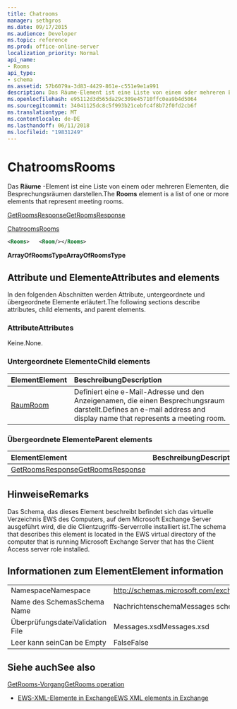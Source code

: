 ```yaml
---
title: Chatrooms
manager: sethgros
ms.date: 09/17/2015
ms.audience: Developer
ms.topic: reference
ms.prod: office-online-server
localization_priority: Normal
api_name:
- Rooms
api_type:
- schema
ms.assetid: 57b6079a-3d83-4429-861e-c551e9e1a991
description: Das Räume-Element ist eine Liste von einem oder mehreren Elementen, die Besprechungsräumen darstellen.
ms.openlocfilehash: e95112d3d565da29c309e45710ffc0ea9b4d5064
ms.sourcegitcommit: 34041125dc8c5f993b21cebfc4f8b72f0fd2cb6f
ms.translationtype: MT
ms.contentlocale: de-DE
ms.lasthandoff: 06/11/2018
ms.locfileid: "19831249"
---
```

# <a name="rooms"></a><span data-ttu-id="ef511-103">Chatrooms</span><span class="sxs-lookup"><span data-stu-id="ef511-103">Rooms</span></span>

<span data-ttu-id="ef511-104">Das **Räume** -Element ist eine Liste von einem oder mehreren Elementen, die Besprechungsräumen darstellen.</span><span class="sxs-lookup"><span data-stu-id="ef511-104">The **Rooms** element is a list of one or more elements that represent meeting rooms.</span></span> 
  
[<span data-ttu-id="ef511-105">GetRoomsResponse</span><span class="sxs-lookup"><span data-stu-id="ef511-105">GetRoomsResponse</span></span>](getroomsresponse.md)
  
[<span data-ttu-id="ef511-106">Chatrooms</span><span class="sxs-lookup"><span data-stu-id="ef511-106">Rooms</span></span>](rooms.md)
  
```xml
<Rooms>   <Room/></Rooms>
```

 <span data-ttu-id="ef511-107">**ArrayOfRoomsType**</span><span class="sxs-lookup"><span data-stu-id="ef511-107">**ArrayOfRoomsType**</span></span>
## <a name="attributes-and-elements"></a><span data-ttu-id="ef511-108">Attribute und Elemente</span><span class="sxs-lookup"><span data-stu-id="ef511-108">Attributes and elements</span></span>

<span data-ttu-id="ef511-109">In den folgenden Abschnitten werden Attribute, untergeordnete und übergeordnete Elemente erläutert.</span><span class="sxs-lookup"><span data-stu-id="ef511-109">The following sections describe attributes, child elements, and parent elements.</span></span>
  
### <a name="attributes"></a><span data-ttu-id="ef511-110">Attribute</span><span class="sxs-lookup"><span data-stu-id="ef511-110">Attributes</span></span>

<span data-ttu-id="ef511-111">Keine.</span><span class="sxs-lookup"><span data-stu-id="ef511-111">None.</span></span>
  
### <a name="child-elements"></a><span data-ttu-id="ef511-112">Untergeordnete Elemente</span><span class="sxs-lookup"><span data-stu-id="ef511-112">Child elements</span></span>

|<span data-ttu-id="ef511-113">**Element**</span><span class="sxs-lookup"><span data-stu-id="ef511-113">**Element**</span></span>|<span data-ttu-id="ef511-114">**Beschreibung**</span><span class="sxs-lookup"><span data-stu-id="ef511-114">**Description**</span></span>|
|:-----|:-----|
|[<span data-ttu-id="ef511-115">Raum</span><span class="sxs-lookup"><span data-stu-id="ef511-115">Room</span></span>](room.md) <br/> |<span data-ttu-id="ef511-116">Definiert eine e-Mail-Adresse und den Anzeigenamen, die einen Besprechungsraum darstellt.</span><span class="sxs-lookup"><span data-stu-id="ef511-116">Defines an e-mail address and display name that represents a meeting room.</span></span>  <br/> |
   
### <a name="parent-elements"></a><span data-ttu-id="ef511-117">Übergeordnete Elemente</span><span class="sxs-lookup"><span data-stu-id="ef511-117">Parent elements</span></span>

|<span data-ttu-id="ef511-118">**Element**</span><span class="sxs-lookup"><span data-stu-id="ef511-118">**Element**</span></span>|<span data-ttu-id="ef511-119">**Beschreibung**</span><span class="sxs-lookup"><span data-stu-id="ef511-119">**Description**</span></span>|
|:-----|:-----|
|[<span data-ttu-id="ef511-120">GetRoomsResponse</span><span class="sxs-lookup"><span data-stu-id="ef511-120">GetRoomsResponse</span></span>](getroomsresponse.md) <br/> ||
   
## <a name="remarks"></a><span data-ttu-id="ef511-121">Hinweise</span><span class="sxs-lookup"><span data-stu-id="ef511-121">Remarks</span></span>

<span data-ttu-id="ef511-122">Das Schema, das dieses Element beschreibt befindet sich das virtuelle Verzeichnis EWS des Computers, auf dem Microsoft Exchange Server ausgeführt wird, die die Clientzugriffs-Serverrolle installiert ist.</span><span class="sxs-lookup"><span data-stu-id="ef511-122">The schema that describes this element is located in the EWS virtual directory of the computer that is running Microsoft Exchange Server that has the Client Access server role installed.</span></span>
  
## <a name="element-information"></a><span data-ttu-id="ef511-123">Informationen zum Element</span><span class="sxs-lookup"><span data-stu-id="ef511-123">Element information</span></span>

|||
|:-----|:-----|
|<span data-ttu-id="ef511-124">Namespace</span><span class="sxs-lookup"><span data-stu-id="ef511-124">Namespace</span></span>  <br/> |http://schemas.microsoft.com/exchange/services/2006/messages  <br/> |
|<span data-ttu-id="ef511-125">Name des Schemas</span><span class="sxs-lookup"><span data-stu-id="ef511-125">Schema Name</span></span>  <br/> |<span data-ttu-id="ef511-126">Nachrichtenschema</span><span class="sxs-lookup"><span data-stu-id="ef511-126">Messages schema</span></span>  <br/> |
|<span data-ttu-id="ef511-127">Überprüfungsdatei</span><span class="sxs-lookup"><span data-stu-id="ef511-127">Validation File</span></span>  <br/> |<span data-ttu-id="ef511-128">Messages.xsd</span><span class="sxs-lookup"><span data-stu-id="ef511-128">Messages.xsd</span></span>  <br/> |
|<span data-ttu-id="ef511-129">Leer kann sein</span><span class="sxs-lookup"><span data-stu-id="ef511-129">Can be Empty</span></span>  <br/> |<span data-ttu-id="ef511-130">False</span><span class="sxs-lookup"><span data-stu-id="ef511-130">False</span></span>  <br/> |
   
## <a name="see-also"></a><span data-ttu-id="ef511-131">Siehe auch</span><span class="sxs-lookup"><span data-stu-id="ef511-131">See also</span></span>



[<span data-ttu-id="ef511-132">GetRooms-Vorgang</span><span class="sxs-lookup"><span data-stu-id="ef511-132">GetRooms operation</span></span>](getrooms-operation.md)


- [<span data-ttu-id="ef511-133">EWS-XML-Elemente in Exchange</span><span class="sxs-lookup"><span data-stu-id="ef511-133">EWS XML elements in Exchange</span></span>](ews-xml-elements-in-exchange.md)

